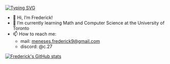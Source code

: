 [![Typing SVG](https://readme-typing-svg.demolab.com?font=Monaco&duration=5002&pause=1000&color=4DF7BA&background=4822FF00&center=true&vCenter=true&random=true&width=435&lines=Another+roof%2C+another+proof.+-+Paul+Erdos)](https://git.io/typing-svg)


* 👋 Hi, I’m Frederick!
* 🌱 I’m currently learning Math and Computer Science at the University of Toronto
* 📫 How to reach me:
  - mail: meneses.frederick9@gmail.com
  - discord: @c.27

[![Frederick's GitHub stats](https://github-readme-stats.vercel.app/api?username=avinight)](https://github.com/avinight/github-readme-stats)

<!---
avinight/avinight is a ✨ special ✨ repository because its `README.md` (this file) appears on your GitHub profile.
You can click the Preview link to take a look at your changes.
--->
